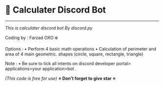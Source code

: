 # 🧮 Calculater Discord Bot 
__________________________________________

*This is calculater discord bot By discord.py*

Coding by : Farzad OXO ❄️



Options :
• Perform 4 basic math operations
• Calculation of perimeter and area of ​​4 main geometric.        shapes (circle, square, rectangle, triangle)



Note :
• Be sure to tick all intents on discord developer portal> applications>your application>bot .




*(This code is free for use)*
**⭐️ Don't forget to give star ⭐️**